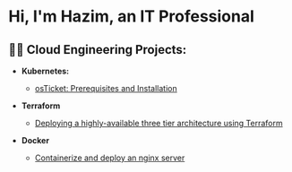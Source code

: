 <h1>Hi, I'm Hazim, an IT Professional

<h2>👨‍💻 Cloud Engineering Projects:</h2>

- <b>Kubernetes: </b>
  - [osTicket: Prerequisites and Installation](https://github.com/hazim2016/osticket-prereqs)
  
- <b>Terraform</b>
  - [Deploying a highly-available three tier architecture using Terraform](https://github.com/hazim2016/settingup-ad)

- <b>Docker</b>
  - [Containerize and deploy an nginx server](https://github.com/hazim2016/containerize-and-deploy-ngnix-container)

